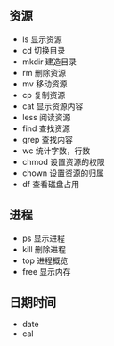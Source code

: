 
## 资源

- ls 显示资源
- cd 切换目录
- mkdir 建造目录
- rm 删除资源
- mv 移动资源
- cp 复制资源
- cat 显示资源内容 
- less 阅读资源
- find 查找资源
- grep 查找内容
- wc 统计字数，行数
- chmod 设置资源的权限
- chown 设置资源的归属
- df 查看磁盘占用

## 进程

- ps 显示进程
- kill 删除进程
- top 进程概览
- free 显示内存

## 日期时间
- date
- cal